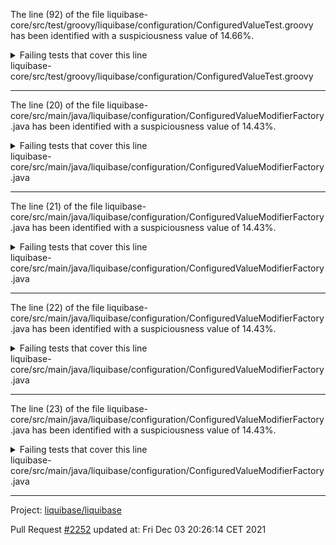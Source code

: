 The line (92) of the file liquibase-core/src/test/groovy/liquibase/configuration/ConfiguredValueTest.groovy has been identified with a suspiciousness value of 14.66%.

<details>
     <summary>Failing tests that cover this line</summary>

- `liquibase.integration.commandline.MainTest#testLocalProperties`
- `liquibase.changelog.OfflineChangeLogHistoryServiceTest#testNewCsvFileDeletion`
- `liquibase.parser.core.xml.XMLChangeLogSAXParserTest#testIgnoreDuplicateChangeSets`
- `liquibase.changelog.OfflineChangeLogHistoryServiceTest#testInitOfflineWithOutputLiquibaseSqlAndNoDdl`
- `liquibase.changelog.OfflineChangeLogHistoryServiceTest#testInitOfflineWithOutputLiquibaseSql`
</details>
liquibase-core/src/test/groovy/liquibase/configuration/ConfiguredValueTest.groovy

**********************************

The line (20) of the file liquibase-core/src/main/java/liquibase/configuration/ConfiguredValueModifierFactory.java has been identified with a suspiciousness value of 14.43%.

<details>
     <summary>Failing tests that cover this line</summary>

- `liquibase.integration.commandline.MainTest#testLocalProperties`
- `liquibase.changelog.OfflineChangeLogHistoryServiceTest#testNewCsvFileDeletion`
- `liquibase.parser.core.xml.XMLChangeLogSAXParserTest#testIgnoreDuplicateChangeSets`
- `liquibase.changelog.OfflineChangeLogHistoryServiceTest#testInitOfflineWithOutputLiquibaseSqlAndNoDdl`
- `liquibase.changelog.OfflineChangeLogHistoryServiceTest#testInitOfflineWithOutputLiquibaseSql`
</details>
liquibase-core/src/main/java/liquibase/configuration/ConfiguredValueModifierFactory.java

**********************************

The line (21) of the file liquibase-core/src/main/java/liquibase/configuration/ConfiguredValueModifierFactory.java has been identified with a suspiciousness value of 14.43%.

<details>
     <summary>Failing tests that cover this line</summary>

- `liquibase.integration.commandline.MainTest#testLocalProperties`
- `liquibase.changelog.OfflineChangeLogHistoryServiceTest#testNewCsvFileDeletion`
- `liquibase.parser.core.xml.XMLChangeLogSAXParserTest#testIgnoreDuplicateChangeSets`
- `liquibase.changelog.OfflineChangeLogHistoryServiceTest#testInitOfflineWithOutputLiquibaseSqlAndNoDdl`
- `liquibase.changelog.OfflineChangeLogHistoryServiceTest#testInitOfflineWithOutputLiquibaseSql`
</details>
liquibase-core/src/main/java/liquibase/configuration/ConfiguredValueModifierFactory.java

**********************************

The line (22) of the file liquibase-core/src/main/java/liquibase/configuration/ConfiguredValueModifierFactory.java has been identified with a suspiciousness value of 14.43%.

<details>
     <summary>Failing tests that cover this line</summary>

- `liquibase.integration.commandline.MainTest#testLocalProperties`
- `liquibase.changelog.OfflineChangeLogHistoryServiceTest#testNewCsvFileDeletion`
- `liquibase.parser.core.xml.XMLChangeLogSAXParserTest#testIgnoreDuplicateChangeSets`
- `liquibase.changelog.OfflineChangeLogHistoryServiceTest#testInitOfflineWithOutputLiquibaseSqlAndNoDdl`
- `liquibase.changelog.OfflineChangeLogHistoryServiceTest#testInitOfflineWithOutputLiquibaseSql`
</details>
liquibase-core/src/main/java/liquibase/configuration/ConfiguredValueModifierFactory.java

**********************************

The line (23) of the file liquibase-core/src/main/java/liquibase/configuration/ConfiguredValueModifierFactory.java has been identified with a suspiciousness value of 14.43%.

<details>
     <summary>Failing tests that cover this line</summary>

- `liquibase.integration.commandline.MainTest#testLocalProperties`
- `liquibase.changelog.OfflineChangeLogHistoryServiceTest#testNewCsvFileDeletion`
- `liquibase.parser.core.xml.XMLChangeLogSAXParserTest#testIgnoreDuplicateChangeSets`
- `liquibase.changelog.OfflineChangeLogHistoryServiceTest#testInitOfflineWithOutputLiquibaseSqlAndNoDdl`
- `liquibase.changelog.OfflineChangeLogHistoryServiceTest#testInitOfflineWithOutputLiquibaseSql`
</details>
liquibase-core/src/main/java/liquibase/configuration/ConfiguredValueModifierFactory.java

**********************************

Project: [liquibase/liquibase](https://github.com/liquibase/liquibase)

Pull Request [#2252](https://github.com/liquibase/liquibase/pull/2252) updated at: Fri Dec 03 20:26:14 CET 2021
